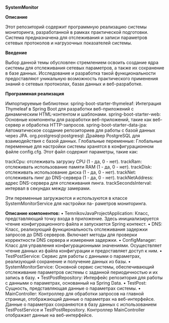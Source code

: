 **SystemMonitor**

**Описание**

Этот репозиторий содержит программную реализацию системы мониторинга, разработанной в рамках практической подготовки. Система предназначена для отслеживания и записи параметров сетевых протоколов и нагрузочных показателей системы.

**Введение**

Выбор данной темы обусловлен стремлением освоить создание ядра системы для отслеживания сетевых параметров, а также их сохранение в базе данных. Исследование и разработка такой функциональности предоставляют уникальную возможность практического применения знаний о сетевых протоколах, базах данных и веб-разработке.

**Программная реализация**

Импортируемые библиотеки:
spring-boot-starter-thymeleaf: Интеграция Thymeleaf в Spring Boot для разработки веб-приложений с динамическим HTML-контентом и шаблонами.
spring-boot-starter-web: Основные компоненты для разработки веб-приложений, такие как веб-сервер и обработка HTTP-запросов.
spring-boot-starter-data-jpa: Автоматическое создание репозиториев для работы с базой данных через JPA.
org.postgresql:postgresql: Драйвер PostgreSQL для взаимодействия с базой данных.
Глобальные переменные:
Глобальные переменные для настройки системы хранятся в конфигурационном файле config.cfg. Этот файл содержит параметры, такие как:

trackCpu: отслеживать загрузку CPU (1 - да, 0 - нет).
trackRam: отслеживать использование памяти RAM (1 - да, 0 - нет).
trackDisk: отслеживать использование диска (1 - да, 0 - нет).
trackNet: отслеживать пинг до DNS-сервера (1 - да, 0 - нет).
trackNetAddress: адрес DNS-сервера для отслеживания пинга.
trackSecondsInterval: интервал в секундах между замерами.

Эти переменные загружаются и используются в классе SystemMonitorService для настройки па- раметров мониторинга.

**Описание компонентов:**
• TemnikovJavaProjectApplication: Класс, представляющий точку входа в приложение. Здесь инициализируется чтение конфигурационного файла и запускается Spring контекст.
• DNS: Класс, реализующий функциональность отслеживания задержки запросов до DNS серверов. Включает методы для проверки корректности DNS сервера и измерения задержки.
• ConfigManager: Класс для управления конфигурационными значениями. Осуществляет чтение данных из файла конфигурации и предоставляет доступ к ним.
• TestPostService: Сервис для работы с данными о параметрах, реализующий сохранение и получение данных из базы.
• SystemMonitorService: Основной сервис системы, обеспечивающий отслеживание параметров системы с заданной периодичностью и их запись в базу.
• TestPostRepository: Интерфейс репозитория для работы с данными о параметрах, основанный на Spring Data.
• TestPost: Сущность, представляющая данные о параметрах системы.
• MainController: Контроллер для обработки запросов на главной странице, отображающий данные о параметрах на веб-интерфейсе.
Данные о параметрах сохраняются в базу данных с использованием TestPostService и TestPostRepository. Контроллер MainController отображает данные на веб-интерфейсе.
